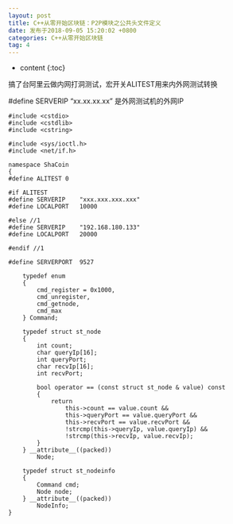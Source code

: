 ```yaml
---
layout: post
title: C++从零开始区块链：P2P模块之公共头文件定义
date: 发布于2018-09-05 15:20:02 +0800
categories: C++从零开始区块链
tag: 4
---
```


* content
{:toc}

搞了台阿里云做内网打洞测试，宏开关ALITEST用来内外网测试转换  

<!-- more -->
#define SERVERIP “xx.xx.xx.xx” 是外网测试机的外网IP

    
    
    #include <cstdio>
    #include <cstdlib>
    #include <cstring>
    
    #include <sys/ioctl.h>
    #include <net/if.h>
    
    namespace ShaCoin
    {
    #define ALITEST 0
    
    #if ALITEST
    #define SERVERIP    "xxx.xxx.xxx.xxx"
    #define LOCALPORT   10000
    
    #else //1
    #define SERVERIP    "192.168.180.133"
    #define LOCALPORT   20000
    
    #endif //1
    
    #define SERVERPORT  9527
    
        typedef enum
        {
            cmd_register = 0x1000,
            cmd_unregister,
            cmd_getnode,
            cmd_max
        } Command;
    
        typedef struct st_node
        {
            int count;
            char queryIp[16];
            int queryPort;
            char recvIp[16];
            int recvPort;
    
            bool operator == (const struct st_node & value) const
            {
                return
                    this->count == value.count &&
                    this->queryPort == value.queryPort &&
                    this->recvPort == value.recvPort &&
                    !strcmp(this->queryIp, value.queryIp) &&
                    !strcmp(this->recvIp, value.recvIp);
            }
        } __attribute__((packed))
            Node;
    
        typedef struct st_nodeinfo
        {
            Command cmd;
            Node node;
        } __attribute__((packed))
            NodeInfo;
    }

